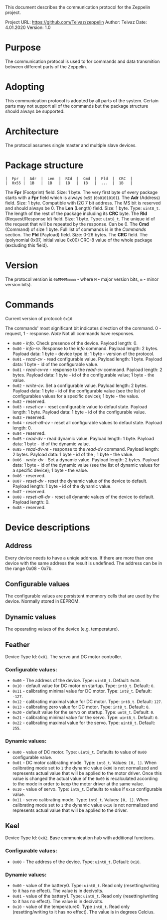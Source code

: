 This document describes the communication protocol for the Zeppelin project.

Project URL: https://github.com/Teivaz/zeppelin
Author: Teivaz
Date: 4.01.2020
Version: 1.0

# Purpose
The communication protocol is used to for commands and data transmition between different parts of the Zeppelin.

# Adopting
This communication protocol is adopted by all parts of the system. Certain parts may not support all of the commands but the package structure should always be supported.

# Architecture
The protocol assumes single master and multiple slave devices.

# Package structure

```
|  Fpr  |  Adr  |  Len  |  RId  |  Cmd  |  Pld  |  CRC  |
|  0x55 |  1B   |  1B   |  1B   |  1B   |  ...  |  1B   |
```

The **Fpr** (Footprint) field. Size: 1 byte. The very first byte of every package starts with a **Fpr** field which is always `0x55` (`0b01010101`).
The **Adr** (Address) field. Size: 1 byte. Compatible with I2C 7 bit address. The MS bit is reserved and should always be 0.
The **Len** (Length) field. Size: 1 byte. Type: `uint8_t`. The length of the rest of the package including its **CRC** byte.
The **RId** (Request/Response Id) field. Size: 1 byte. Type: `uint8_t`. The unique id of the request that will be repeated by the response. Can be 0.
The **Cmd** (Command) of size 1 byte. Full list of commands is in the *Commands* section.
The **Pld** (Payload) field. Size: 0-26 bytes.
The **CRC** field. The (polynomial 0x07, initial value 0x00) CRC-8 value of the whole package (excluding this field).

# Version
The protocol version is `0bMMMMmmmm` - where `M` - major version bits, `m` - minor version bits).

# Commands
Current version of protocol: `0x10`

The commands' most significant bit indicates direction of the command. 0 - request, 1 - response.
*Note* Not all commands have responses.

- `0x00` - *info*. Check presence of the device. Payload length: 0.
- `0x80` - *info-re*. Response to the *info* command. Payload length: 2 bytes. Payload data: 1 byte - device type id; 1 byte - version of the protocol.
- `0x01` - *read-cv* - read configurable value. Payload length: 1 byte. Payload data: 1 byte - id of the configurable value.
- `0x81` - *read-cv-re* - response to the *read-cv* command. Payload length: 2 bytes. Payload data: 1 byte - id of the configurable value; 1 byte - the value.
- `0x02` - *write-cv*. Set a configurable value. Payload length: 2 bytes. Payload data: 1 byte - id of the configurable value (see the list of configurables values for a specific device); 1 byte - the value.
- `0x82` - reserved.
- `0x03` - *reset-cv* - reset configurable value to defaul state. Payload length: 1 byte. Payload data: 1 byte - id of the configurable value.
- `0x83` - reserved.
- `0x04` - *reset-all-cv* - reset all configurable values to defaul state. Payload length: 0.
- `0x84` - reserved.
- `0x05` - *read-dv* - read dynamic value. Payload length: 1 byte. Payload data: 1 byte - id of the dynamic value.
- `0x85` - *read-dv-re* - response to the *read-dv* command. Payload length: 2 bytes. Payload data: 1 byte - id of the ; 1 byte - the value.
- `0x06` - *write-dv* -  Set a dynamic value. Payload length: 2 bytes. Payload data: 1 byte - id of the dynamic value (see the list of dynamic values for a specific device); 1 byte - the value.
- `0x86` - reserved.
- `0x07` - *reset-dv* - reset the dynamic value of the device to default. Payload length: 1 byte - id of the dynamic value.
- `0x87` - reserved.
- `0x08` - *reset-all-dv* - reset all dynamic values of the device to default. Payload length: 0.
- `0x88` - reserved.

# Device descriptions

## Address
Every device needs to have a uniqie address. If there are more than one device with the same address the result is undefined.
The address can be in the range 0x08 - 0x7b.

## Configurable values
The configurable values are persistent memmory cells that are used by the device. Normally stored in EEPROM.

## Dynamic values
The opearating values of the device (e.g. temperature).

## Feather
Device Type Id: `0x01`.
The servo and DC motor controller.

### Configurable values:
- `0x00` - The address of the device. Type: `uint8_t`. Default: `0x10`.
- `0x10` - default value for DC motor on startup. Type: `int8_t`. Default: `0`.
- `0x11` - calibrating minimal value for DC motor. Type: `int8_t`. Default: `-127`.
- `0x12` - calibrating maximal value for DC motor. Type: `int8_t`. Default: `127`.
- `0x13` - calibrating zero value for DC motor. Type: `int8_t`. Default: `0`.
- `0x20` - default value for the servo on startup. Type: `unt8_t`. Default: `0`.
- `0x21` - calibrating minimal value for the servo. Type: `uint8_t`. Default: `0`.
- `0x22` - calibrating maximal value for the servo. Type: `uint8_t`. Default: `255`.

### Dynamic values:
- `0x00` - value of DC motor. Type: `uint8_t`. Defaults to value of `0x00` configurable value.
- `0x01` - DC motor calibrating mode. Type: `int8_t`. Values: `[0, 1]`. When calibrating mode set to `1` the dynamic value `0x00` is not normalized and represents actual value that will be applied to the motor driver. Once this value is changed the actual value of the `0x00` is recalculated according to the mode in order to keep the motor driver at the same value.
- `0x10` - value of servo. Type: `int8_t`. Defaults to value if `0x10` configurable value.
- `0x11` - servo calibrating mode. Type: `int8_t`. Values: `[0, 1]`. When calibrating mode set to `1` the dynamic value `0x10` is not normalized and represents actual value that will be applied to the driver.

## Keel
Device Type Id: `0x02`.
Base communication hub with additional functions.

### Configurable values:
- `0x00` - The address of the device. Type: `uint8_t`. Default: `0x10`.

### Dynamic values:
- `0x00` - value of the battery0. Type: `uint8_t`. Read only (resetting/writing to it has no effect). The value is in decivolts.
- `0x01` - value of the battery1. Type: `uint8_t`. Read only (resetting/writing to it has no effect). The value is in decivolts.
- `0x10` - value of the temperature0. Type `int8_t`. Read only (resetting/writing to it has no effect). The value is in degrees Celcius.
